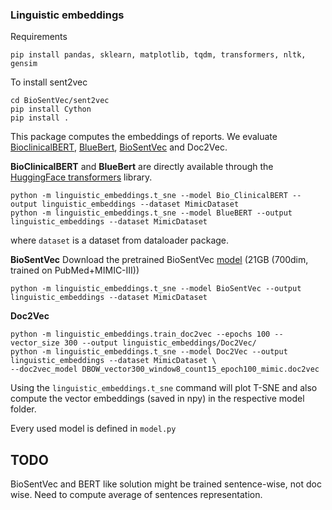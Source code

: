 ### Linguistic embeddings
Requirements
```
pip install pandas, sklearn, matplotlib, tqdm, transformers, nltk, gensim
```

To install sent2vec

```
cd BioSentVec/sent2vec
pip install Cython
pip install .
```

This package computes the embeddings of reports. We evaluate [BioclinicalBERT](https://github.com/EmilyAlsentzer/clinicalBERT/), 
[BlueBert](https://github.com/ncbi-nlp/bluebert/), [BioSentVec](https://github.com/ncbi-nlp/BioSentVec) and Doc2Vec.

<b>BioClinicalBERT</b> and <b>BlueBert</b> are directly available through the [HuggingFace transformers](https://github.com/huggingface/transformers) library.
```
python -m linguistic_embeddings.t_sne --model Bio_ClinicalBERT --output linguistic_embeddings --dataset MimicDataset
python -m linguistic_embeddings.t_sne --model BlueBERT --output linguistic_embeddings --dataset MimicDataset
```
where `dataset` is a dataset from dataloader package.

<b>BioSentVec</b>
Download the pretrained BioSentVec [model](https://ftp.ncbi.nlm.nih.gov/pub/lu/Suppl/BioSentVec/BioSentVec_PubMed_MIMICIII-bigram_d700.bin) (21GB (700dim, trained on PubMed+MIMIC-III))
```
python -m linguistic_embeddings.t_sne --model BioSentVec --output linguistic_embeddings --dataset MimicDataset
```

<b>Doc2Vec</b>
```
python -m linguistic_embeddings.train_doc2vec --epochs 100 --vector_size 300 --output linguistic_embeddings/Doc2Vec/
python -m linguistic_embeddings.t_sne --model Doc2Vec --output linguistic_embeddings --dataset MimicDataset \
--doc2vec_model DBOW_vector300_window8_count15_epoch100_mimic.doc2vec
```

Using the `linguistic_embeddings.t_sne` command will plot T-SNE and also compute the vector embeddings (saved in npy) in 
the respective model folder.

Every used model is defined in `model.py`

## TODO
BioSentVec and BERT like solution might be trained sentence-wise, not doc wise. Need to compute average of sentences representation.

